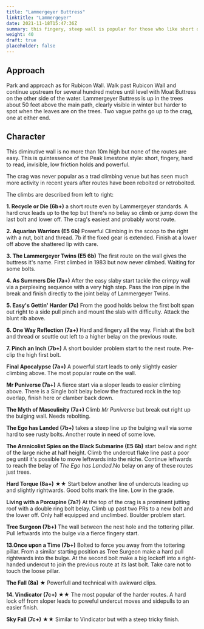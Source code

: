 ```yaml
---
title: "Lammergeyer Buttress"
linktitle: "Lammergeyer"
date: 2021-11-18T15:47:36Z
summary: this fingery, steep wall is popular for those who like short desperates.
weight: 40
draft: true
placeholder: false
---
```


## Approach

Park and approach as for Rubicon Wall. Walk past Rubicon Wall and continue upstream for several hundred metres until level with Moat Buttress on the other side of the water. Lammergeyer Buttress is up in the trees about 50 feet above the main path, clearly visible in winter but harder to spot when the leaves are on the trees. Two vague paths go up to the crag, one at either end.

## Character

This diminutive wall is no more than 10m high but none of the routes are easy. This is quintessence of the Peak limestone style: short, fingery, hard to read, invisible, low friction holds and powerful.

The crag was never popular as a trad climbing venue but has seen much more activity in recent years after routes have been rebolted or retrobolted.

The climbs are described from left to right:

**1. Recycle or Die (6b+)** a short route even by Lammergeyer standards. A hard crux leads up to the top but there's no belay so climb or jump down the last bolt and lower off. The crag's easiest and probably worst route.

**2. Aquarian Warriors (E5 6b)** Powerful Climbing in the scoop to the right with a nut, bolt and thread. 7b if the fixed gear is extended. Finish at a lower off above the shattered lip with care.


**3. The Lammergeyer Twins (E5 6b)** The first route on the wall gives the buttress it's name. First climbed in 1983 but now never climbed. Waiting for some bolts.

**4. As Summers Die (7a+)** After the easy slaby start tackle the crimpy wall via a perplexing sequence with a very high step. Pass the iron pipe in the break and finish directly to the joint belay of Lammergeyer Twins.

**5. Easy's Gettin' Harder (7c)** From the good holds below the first bolt span out right to a side pull pinch and mount the slab with difficulty. Attack the blunt rib above.

**6. One Way Reflection (7a+)** Hard and fingery all the way. Finish at the bolt and thread or scuttle out left to a higher belay on the previous route.


**7. Pinch an Inch (7b+)** A short boulder problem start to the next route.  Pre-clip the high first bolt.

**Final Apocalypse (7a+)** A powerful start leads to only slightly easier climbing above. The most popular route on the wall.

**Mr Puniverse (7a+)** A fierce start via a sloper leads to easier climbing above.  There is a Single bolt belay below the fractured rock in the top overlap, finish here or clamber back down.

**The Myth of Masculinity (7a+)** Climb *Mr Puniverse* but break out right up the bulging wall. Needs rebolting.

**The Ego has Landed (7b+)** takes a steep line up the bulging wall via some hard to see rusty bolts. Another route in need of some love.

**The Amnicolist Spies on the Black Submarine (E5 6b)** start below and right of the large niche at half height. Climb the undercut flake line past a poor peg until it's possible to move leftwards into the niche. Continue leftwards to reach the belay of *The Ego has Landed*.No belay on any of these routes just trees.

**Hard Torque (8a+)** &starf;&starf; Start below another line of undercuts leading up and slightly rightwards. Good bolts mark the line. Low in the grade.

**Living with a Porcupine (7a?)** At the top of the crag is a prominent jutting roof with a double ring bolt belay. Climb up past two PRs to a new bolt and the lower off.  Only half equipped and unclimbed. Boulder problem start.

**Tree Surgeon (7b+)** The wall between the nest hole and the tottering pillar. Pull leftwards into the bulge via a fierce fingery start.


**13.Once upon a Time (7b+)** 
 Bolted to force you away from the tottering pillar. From a similar starting position as Tree Surgeon make a hard pull rightwards into the bulge. At the second bolt make a big lockoff into a right-handed undercut to join the previous route at its last bolt. Take care not to touch the loose pillar.

**The Fall (8a)** &starf; Powerfull and technical with awkward clips.

**14. Vindicator (7c+)**  &starf;&starf; The most popular of the harder routes. A hard lock off from sloper leads to poweful undercut moves and sidepulls to an easier finish.

**Sky Fall (7c+)**  &starf;&starf;  Similar to Vindicator but with a steep tricky finish.
